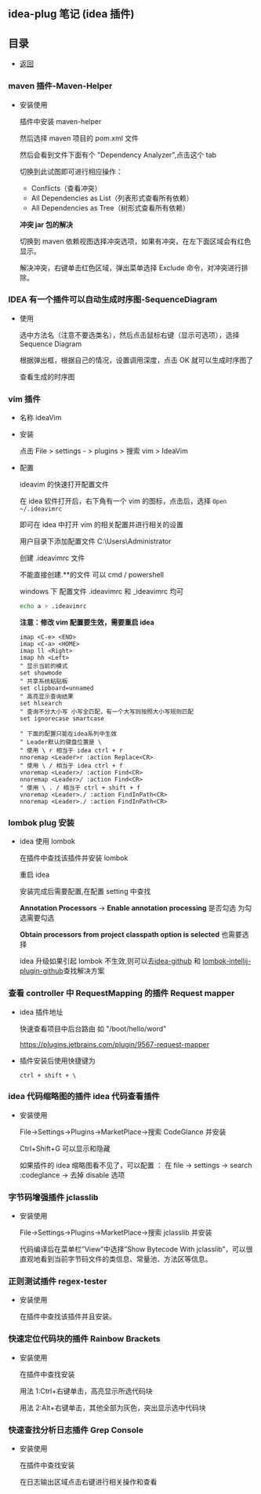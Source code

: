 ## idea-plug 笔记 (idea 插件)

## 目录

- [返回](./README.md)

### maven 插件-Maven-Helper

- 安装使用

  插件中安装 maven-helper

  然后选择 maven 项目的 pom.xml 文件

  然后会看到文件下面有个 "Dependency Analyzer",点击这个 tab

  切换到此试图即可进行相应操作：

  - Conflicts（查看冲突）
  - All Dependencies as List（列表形式查看所有依赖）
  - All Dependencies as Tree（树形式查看所有依赖）

  **冲突 jar 包的解决**

  切换到 maven 依赖视图选择冲突选项，如果有冲突，在左下面区域会有红色显示。

  解决冲突，右键单击红色区域，弹出菜单选择 Exclude 命令，对冲突进行排除。

### IDEA 有一个插件可以自动生成时序图-SequenceDiagram

- 使用

  选中方法名（注意不要选类名），然后点击鼠标右键（显示可选项），选择 Sequence Diagram

  根据弹出框，根据自己的情况，设置调用深度，点击 OK 就可以生成时序图了

  查看生成的时序图

### vim 插件

- 名称 ideaVim

- 安装

  点击 File > settings - > plugins > 搜索 vim > IdeaVim

- 配置

  ideavim 的快速打开配置文件

  在 idea 软件打开后，右下角有一个 vim 的图标，点击后，选择 `Open ~/.ideavimrc`

  即可在 idea 中打开 vim 的相关配置并进行相关的设置

  用户目录下添加配置文件 C:\Users\Administrator

  创建 .ideavimrc 文件

  不能直接创建.\*\*的文件 可以 cmd / powershell

  windows 下 配置文件 .ideavimrc 和 \_ideavimrc 均可

  ```sh
  echo a > .ideavimrc
  ```

  **注意：修改 vim 配置要生效，需要重启 idea**

  ```vim
  imap <C-e> <END>
  imap <C-a> <HOME>
  imap ll <Right>
  imap hh <Left>
  " 显示当前的模式
  set showmode
  " 共享系统粘贴板
  set clipboard=unnamed
  " 高亮显示查询结果
  set hlsearch
  " 查询不分大小写 小写全匹配，有一个大写则按照大小写规则匹配
  set ignorecase smartcase

  " 下面的配置只能在idea系列中生效
  " Leader默认的键盘位置是 \
  " 使用 \ r 相当于 idea ctrl + r
  nnoremap <Leader>r :action Replace<CR>
  " 使用 \ / 相当于 idea ctrl + f
  vnoremap <Leader>/ :action Find<CR>
  nnoremap <Leader>/ :action Find<CR>
  " 使用 \ . / 相当于 ctrl + shift + f
  vnoremap <Leader>./ :action FindInPath<CR>
  nnoremap <Leader>./ :action FindInPath<CR>
  ```

### lombok plug 安装

- idea 使用 lombok

  在插件中查找该插件并安装 lombok

  重启 idea

  安装完成后需要配置,在配置 setting 中查找

  **Annotation Processors** -> **Enable annotation processing** 是否勾选 为勾选需要勾选

  **Obtain processors from project classpath option is selected** 也需要选择

  idea 升级如果引起 lombok 不生效,则可以去[idea-github](https://github.com/JetBrains/intellij-community) 和 [lombok-intellij-plugin-github](https://github.com/mplushnikov/lombok-intellij-plugin)查找解决方案

### 查看 controller 中 RequestMapping 的插件 Request mapper

- idea 插件地址

  快速查看项目中后台路由 如 "/boot/hello/word"

  https://plugins.jetbrains.com/plugin/9567-request-mapper

- 插件安装后使用快捷键为

  `ctrl + shift + \`

### idea 代码缩略图的插件 idea 代码查看插件

- 安装使用

  File->Settings->Plugins->MarketPlace->搜索 CodeGlance 并安装

  Ctrl+Shift+G 可以显示和隐藏

  如果插件的 idea 缩略图看不见了，可以配置 ： 在 file -> settings -> search :codeglance -> 去掉 disable 选项

### 字节码增强插件 jclasslib

- 安装使用

  File->Settings->Plugins->MarketPlace->搜索 jclasslib 并安装

  代码编译后在菜单栏”View”中选择”Show Bytecode With jclasslib”，可以很直观地看到当前字节码文件的类信息、常量池、方法区等信息。

### 正则测试插件 regex-tester

- 安装使用

  在插件中查找该插件并且安装。

### 快速定位代码块的插件 Rainbow Brackets

- 安装使用

  在插件中查找安装

  用法 1:Ctrl+右键单击，高亮显示所选代码块

  用法 2:Alt+右键单击，其他全部为灰色，突出显示选中代码块

### 快速查找分析日志插件 Grep Console

- 安装使用

  在插件中查找安装

  在日志输出区域点击右键进行相关操作和查看
